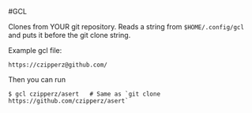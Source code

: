 #GCL

Clones from YOUR git repository. Reads a string from `$HOME/.config/gcl` and puts it before the git clone string.

Example gcl file:

	https://czipperz@github.com/

Then you can run

	$ gcl czipperz/asert   # Same as `git clone https://github.com/czipperz/asert`
